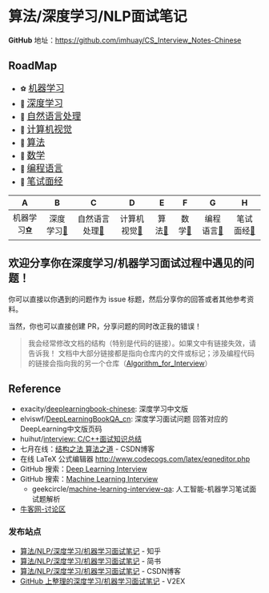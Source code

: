 算法/深度学习/NLP面试笔记
===
**GitHub** 地址：https://github.com/imhuay/CS_Interview_Notes-Chinese

RoadMap
---
- :soccer: [<font size=+1>机器学习</font>](./A-机器学习)
- :basketball: [<font size=+1>深度学习</font>](./B-深度学习)
- :hamburger: [<font size=+1>自然语言处理</font>](./C-自然语言处理)
- :fries: [<font size=+1>计算机视觉</font>](./D-计算机视觉)
- :apple: [<font size=+1>算法</font>](./E-算法)
- :tangerine: [<font size=+1>数学</font>](./F-数学)
- :melon: [<font size=+1>编程语言</font>](./G-编程语言)
- :cookie: [<font size=+1>笔试面经</font>](./H-笔试面经)

| A | B | C | D | E | F | G | H | 
| :-: | :-: | :-: | :-: | :-: | :-: | :-: | :-: | 
| 机器学习[:soccer:](./A-机器学习) | 深度学习[:basketball:](./B-深度学习) | 自然语言处理[:hamburger:](./C-自然语言处理) | 计算机视觉[:fries:](./D-计算机视觉) | 算法[:floppy_disk:](./E-算法)| 数学[:tangerine:](./F-数学)| 编程语言[:melon:](./G-编程语言)| 笔试面经[:cookie:](./H-笔试面经) | 

<!--
算法/深度学习/机器学习面试问题整理，想法最初来源于这个[仓库](https://github.com/elviswf/DeepLearningBookQA_cn).
 - 该仓库整理了“花书”《深度学习》中的一些常见问题，其中部分偏理论的问题没有收录，如有需要可以浏览原仓库。 

此外，还包括我看到的所有机器学习/深度学习面经中的问题。
除了其中 DL/ML 相关的，其他与算法岗相关的计算机知识也会记录。
但是不会包括如前端/测试/JAVA/Android等岗位中有关的问题。
-->

<!--
## RoadMap
- [数学](./数学)
  - [微积分的本质](./数学/微积分的本质.md)
  - [深度学习的核心](./数学/深度学习的核心.md)
- [机器学习-深度学习-NLP](./机器学习-深度学习-NLP)
  - 深度学习
    - [深度学习基础](./机器学习-深度学习-NLP/DL-A-深度学习基础.md)
    - [《深度学习》整理](./机器学习-深度学习-NLP/DL-《深度学习》整理.md)
    - [专题-CNN](./机器学习-深度学习-NLP/DL-B-专题-CNN.md)
    - [专题-RNN](./机器学习-深度学习-NLP/DL-B-专题-RNN.md)
    - [专题-序列建模](./机器学习-深度学习-NLP/DL-C-专题-序列建模.md)
  - 机器学习
    - [机器学习算法](./机器学习-深度学习-NLP/ML-机器学习算法.md)
    - [机器学习实践](./机器学习-深度学习-NLP/ML-机器学习实践.md)
  - 自然语言处理
    - [NLP 基础](./机器学习-深度学习-NLP/NLP-A-自然语言处理基础.md)
    - [专题-词向量](./机器学习-深度学习-NLP/NLP-B-专题-词向量.md)
      - [Word2Vec](./机器学习-深度学习-NLP/NLP-B-专题-词向量.md#word2vec)
      - [GloVe](./机器学习-深度学习-NLP/NLP-B-专题-词向量.md#glove)
      - [FastText](./机器学习-深度学习-NLP/NLP-B-专题-词向量.md#fasttext)
- [算法](./算法)
  - [专题-动态规划](./算法/专题-动态规划.md)
  - [专题-洗牌、采样、随机数](./算法/专题-洗牌、采样、随机数.md)
  - [题解-剑指Offer](./算法/题解-剑指Offer.md)
  - [题解-LeetCode](./算法/题解-剑指Offer.md)
- [编程语言](./编程语言)
  - C/C++
    - [专题-基础知识](./编程语言/Cpp-基础知识.md)
    - [专题-左值与右值](./编程语言/Cpp-左值与右值.md)
    - [专题-面向对象编程](./编程语言/Cpp-面向对象编程.md)
  - Python TODO
- [笔试面经](./笔试面经)
- [project](./project)
- [code](./code)
  - [工具库](./code/工具库)
    - [gensim.FastText 的使用](./机器学习-深度学习-NLP/NLP-词向量.md#gensimmodelsfasttext-使用示例)
  - [倒排索引](./code/model/倒排索引)
- [招聘要求](./招聘要求.md)

-->

欢迎分享你在深度学习/机器学习面试过程中遇见的问题！
---
你可以直接以你遇到的问题作为 issue 标题，然后分享你的回答或者其他参考资料。

当然，你也可以直接创建 PR，分享问题的同时改正我的错误！

> 我会经常修改文档的结构（特别是代码的链接）。如果文中有链接失效，请告诉我！
> 文档中大部分链接都是指向仓库内的文件或标记；涉及编程代码的链接会指向我的另一个仓库（[Algorithm_for_Interview](https://github.com/imhuay/Algorithm_for_Interview-Chinese)）

Reference
---
- exacity/[deeplearningbook-chinese](https://github.com/exacity/deeplearningbook-chinese): 深度学习中文版 
- elviswf/[DeepLearningBookQA_cn](https://github.com/elviswf/DeepLearningBookQA_cn): 深度学习面试问题 回答对应的DeepLearning中文版页码
- huihut/[interview: C/C++面试知识总结](https://github.com/huihut/interview) 
- 七月在线：[结构之法 算法之道](https://blog.csdn.net/v_july_v) - CSDN博客
- 在线 LaTeX 公式编辑器 http://www.codecogs.com/latex/eqneditor.php
- GitHub 搜索：[Deep Learning Interview](https://github.com/search?q=deep+learning+interview)
- GitHub 搜索：[Machine Learning Interview](https://github.com/search?q=machine+learning+interview)
    - geekcircle/[machine-learning-interview-qa](https://github.com/geekcircle/machine-learning-interview-qa): 人工智能-机器学习笔试面试题解析 
- [牛客网-讨论区](https://www.nowcoder.com/discuss?type=2&order=0)

### 发布站点
- [算法/NLP/深度学习/机器学习面试笔记](https://zhuanlan.zhihu.com/p/41515995) - 知乎
- [算法/NLP/深度学习/机器学习面试笔记](https://www.jianshu.com/p/55b0703aa1ad) - 简书 
- [算法/NLP/深度学习/机器学习面试笔记](https://blog.csdn.net/imhuay/article/details/81490564) - CSDN博客 
- [GitHub 上整理的深度学习/机器学习面试笔记](https://www.v2ex.com/t/473047) - V2EX 